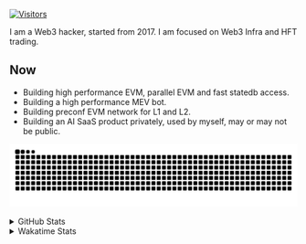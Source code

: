 <!-- markdownlint-disable MD041 MD010 MD033 -->
[![Visitors](https://api.visitorbadge.io/api/daily?path=Akagi201%2FAkagi201&label=Visitors%20Today&countColor=%2337d67a)](https://visitorbadge.io/status?path=Akagi201%2FAkagi201)

I am a Web3 hacker, started from 2017. I am focused on Web3 Infra and HFT trading.

## Now

* Building high performance EVM, parallel EVM and fast statedb access.
* Building a high performance MEV bot.
* Building preconf EVM network for L1 and L2.
* Building an AI SaaS product privately, used by myself, may or may not be public.

[![github contribution grid snake animation](https://raw.githubusercontent.com/Akagi201/Akagi201/output/github-contribution-grid-snake.svg#gh-light-mode-only)](https://github.com/Akagi201)

<details>
<summary>GitHub Stats</summary>
  <a href="https://github.com/Akagi201"><img alt="Profile Detail" src="https://raw.githubusercontent.com/Akagi201/Akagi201/master/profile-summary-card-output/dracula/0-profile-details.svg" /></a>
  <a href="https://github.com/Akagi201"><img alt="Github Stats" src="https://raw.githubusercontent.com/Akagi201/Akagi201/master/profile-summary-card-output/dracula/3-stats.svg" /></a>
  <a href="https://github.com/Akagi201"><img alt="Lang By Commits" src="https://raw.githubusercontent.com/Akagi201/Akagi201/master/profile-summary-card-output/dracula/2-most-commit-language.svg" /></a>
</details>

<details>
<summary>Wakatime Stats</summary>
<br>

<!--START_SECTION:waka-->

```txt
From: 16 August 2024 - To: 23 August 2024

Total Time: 50 hrs 16 mins

Other        37 hrs 8 mins   ██████████████████▒░░░░░░   73.88 %
Rust         6 hrs 22 mins   ███▒░░░░░░░░░░░░░░░░░░░░░   12.69 %
sh           3 hrs 26 mins   █▓░░░░░░░░░░░░░░░░░░░░░░░   06.84 %
Go           2 hrs 19 mins   █░░░░░░░░░░░░░░░░░░░░░░░░   04.62 %
Markdown     32 mins         ▒░░░░░░░░░░░░░░░░░░░░░░░░   01.09 %
Bash         7 mins          ░░░░░░░░░░░░░░░░░░░░░░░░░   00.26 %
TypeScript   7 mins          ░░░░░░░░░░░░░░░░░░░░░░░░░   00.26 %
TOML         6 mins          ░░░░░░░░░░░░░░░░░░░░░░░░░   00.21 %
Solidity     2 mins          ░░░░░░░░░░░░░░░░░░░░░░░░░   00.07 %
INI          0 secs          ░░░░░░░░░░░░░░░░░░░░░░░░░   00.03 %
```

<!--END_SECTION:waka-->

</details>
